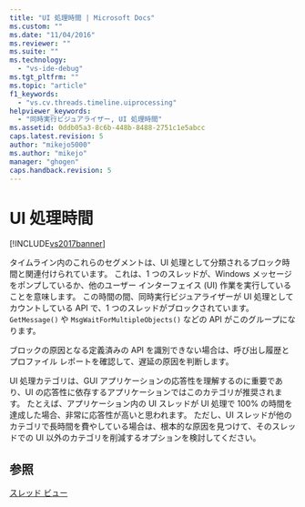 ```yaml
---
title: "UI 処理時間 | Microsoft Docs"
ms.custom: ""
ms.date: "11/04/2016"
ms.reviewer: ""
ms.suite: ""
ms.technology: 
  - "vs-ide-debug"
ms.tgt_pltfrm: ""
ms.topic: "article"
f1_keywords: 
  - "vs.cv.threads.timeline.uiprocessing"
helpviewer_keywords: 
  - "同時実行ビジュアライザー, UI 処理時間"
ms.assetid: 0ddb05a3-8c6b-448b-8488-2751c1e5abcc
caps.latest.revision: 5
author: "mikejo5000"
ms.author: "mikejo"
manager: "ghogen"
caps.handback.revision: 5
---
```

# UI 処理時間
[!INCLUDE[vs2017banner](../code-quality/includes/vs2017banner.md)]

タイムライン内のこれらのセグメントは、UI 処理として分類されるブロック時間と関連付けられています。  これは、1 つのスレッドが、Windows メッセージをポンプしているか、他のユーザー インターフェイス \(UI\) 作業を実行していることを意味します。  この時間の間、同時実行ビジュアライザーが UI 処理としてカウントしている API で、1 つのスレッドがブロックされています。  `GetMessage()` や `MsgWaitForMultipleObjects()` などの API がこのグループになります。  
  
 ブロックの原因となる定義済みの API を識別できない場合は、呼び出し履歴とプロファイル レポートを確認して、遅延の原因を判断します。  
  
 UI 処理カテゴリは、GUI アプリケーションの応答性を理解するのに重要であり、UI の応答性に依存するアプリケーションではこのカテゴリが推奨されます。  たとえば、アプリケーション内の UI スレッドが UI 処理で 100% の時間を達成した場合、非常に応答性が高いと思われます。  ただし、UI スレッドが他のカテゴリで長時間を費やしている場合は、根本的な原因を見つけて、そのスレッドでの UI 以外のカテゴリを削減するオプションを検討してください。  
  
## 参照  
 [スレッド ビュー](../profiling/threads-view-parallel-performance.md)